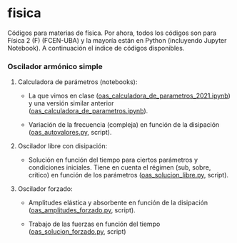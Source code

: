 # fisica
Códigos para materias de física. Por ahora, todos los códigos son para Física 2 (F) (FCEN-UBA) y la mayoría están en Python (incluyendo Jupyter Notebook). A continuación el índice de códigos disponibles.

### Oscilador armónico simple

 1. Calculadora de parámetros (notebooks):

    * La que vimos en clase ([oas_calculadora_de_parametros_2021.ipynb](oscilador_armonico_simple/oas_calculadora_de_parametros_2021.ipynb)) y una versión similar anterior ([oas_calculadora_de_parametros.ipynb](oscilador_armonico_simple/oas_calculadora_de_parametros.ipynb)).

    * Variación de la frecuencia (compleja) en función de la disipación ([oas_autovalores.py](oscilador_armonico_simple/oas_autovalores.py), script).

2. Oscilador libre con disipación:

   * Solución en función del tiempo para ciertos parámetros y condiciones iniciales. Tiene en cuenta el régimen (sub, sobre, crítico) en función de los parámetros ([oas_solucion_libre.py](oscilador_armonico_simple/oas_solucion_libre.py), script).

3. Oscilador forzado:

   * Amplitudes elástica y absorbente en función de la disipación ([oas_amplitudes_forzado.py](oscilador_armonico_simple/oas_amplitudes_forzado.py), script).

   * Trabajo de las fuerzas en función del tiempo ([oas_solucion_forzado.py](oscilador_armonico_simple/oas_solucion_forzado.py), script)

  

